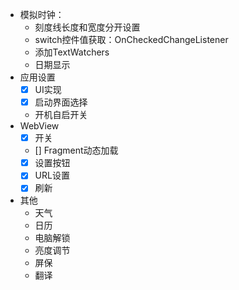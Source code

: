 - 模拟时钟：
  - 刻度线长度和宽度分开设置
  - switch控件值获取：OnCheckedChangeListener
  - 添加TextWatchers
  - 日期显示
- 应用设置
  - [x] UI实现
  - [x] 启动界面选择
  - 开机自启开关
- WebView
  - [x] 开关
  - [] Fragment动态加载
  - [x] 设置按钮
  - [x] URL设置
  - [x] 刷新
- 其他
  - 天气
  - 日历
  - 电脑解锁
  - 亮度调节
  - 屏保
  - 翻译